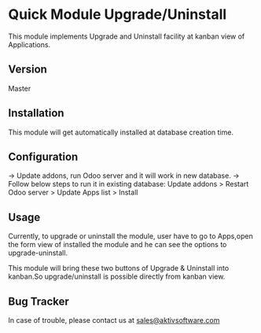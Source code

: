 # Quick Module Upgrade/Uninstall

This module implements Upgrade and Uninstall facility at kanban view of Applications.

## Version

Master

## Installation 

This module will get automatically installed at database creation time.

## Configuration

-> Update addons, run Odoo server and it will work in new database.
-> Follow below steps to run it in existing database:
   Update addons > Restart Odoo server > Update Apps list > Install

## Usage

Currently, to upgrade or uninstall the module, user have to go to Apps,open the form view of installed the module and he can see the options to upgrade-uninstall.

This module will bring these two buttons of Upgrade & Uninstall into kanban.So upgrade/uninstall is possible directly from kanban view.

## Bug Tracker

In case of trouble, please contact us at sales@aktivsoftware.com
